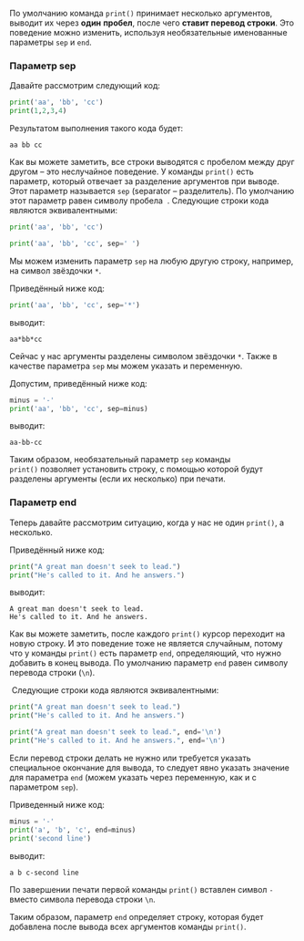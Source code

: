По умолчанию команда `print()` принимает несколько аргументов, выводит их через **один** **пробел**, после чего **ставит перевод строки**. Это поведение можно изменить, используя необязательные именованные параметры `sep` и `end`.

### Параметр sep

Давайте рассмотрим следующий код:

```python
print('aa', 'bb', 'cc')
print(1,2,3,4)
```

Результатом выполнения такого кода будет:

```no-highlight
aa bb cc
```

Как вы можете заметить, все строки выводятся с пробелом между друг другом – это неслучайное поведение. У команды `print()` есть параметр, который отвечает за разделение аргументов при выводе. Этот параметр называется `sep` (separator – разделитель). По умолчанию этот параметр равен символу пробела  . Следующие строки кода являются эквивалентными:

```python
print('aa', 'bb', 'cc')
```
```python
print('aa', 'bb', 'cc', sep=' ')
```

Мы можем изменить параметр `sep` на любую другую строку, например, на символ звёздочки `*`.

Приведённый ниже код:

```python
print('aa', 'bb', 'cc', sep='*')
```

выводит:

```no-highlight
aa*bb*cc
```

Сейчас у нас аргументы разделены символом звёздочки `*`. Также в качестве параметра `sep` мы можем указать и переменную.

Допустим, приведённый ниже код:

```python
minus = '-'
print('aa', 'bb', 'cc', sep=minus)
```

выводит:

```no-highlight
aa-bb-cc
```

Таким образом, необязательный параметр `sep` команды `print()` позволяет установить строку, с помощью которой будут разделены аргументы (если их несколько) при печати.

### Параметр end

Теперь давайте рассмотрим ситуацию, когда у нас не один `print()`, а несколько.

Приведённый ниже код:

```python
print("A great man doesn't seek to lead.")
print("He's called to it. And he answers.")
```

выводит:

```no-highlight
A great man doesn't seek to lead.
He's called to it. And he answers.
```

Как вы можете заметить, после каждого `print()` курсор переходит на новую строку. И это поведение тоже не является случайным, потому что у команды `print()` есть параметр `end`, определяющий, что нужно добавить в конец вывода. По умолчанию параметр `end` равен символу перевода строки (`\n`).

 Следующие строки кода являются эквивалентными:

```python
print("A great man doesn't seek to lead.")
print("He's called to it. And he answers.")
```

```python
print("A great man doesn't seek to lead.", end='\n')
print("He's called to it. And he answers.", end='\n')
```

Если перевод строки делать не нужно или требуется указать специальное окончание для вывода, то следует явно указать значение для параметра `end` (можем указать через переменную, как и с параметром `sep`).

Приведенный ниже код:

```python
minus = '-'
print('a', 'b', 'c', end=minus)
print('second line')
```

выводит:

```no-highlight
a b c-second line
```

По завершении печати первой команды `print()` вставлен символ `-` вместо символа перевода строки `\n`.

Таким образом, параметр `end` определяет строку, которая будет добавлена после вывода всех аргументов команды `print()`.